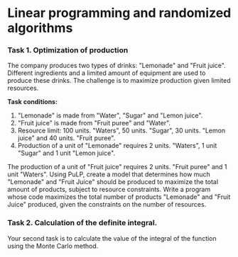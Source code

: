 # Linear programming and randomized algorithms

### Task 1. Optimization of production

The company produces two types of drinks: "Lemonade" and "Fruit juice". Different ingredients and a limited amount of equipment are used to produce these drinks. The challenge is to maximize production given limited resources.

**Task conditions:**

1. "Lemonade" is made from "Water", "Sugar" and "Lemon juice".
2. "Fruit juice" is made from "Fruit puree" and "Water".
3. Resource limit: 100 units. "Waters", 50 units. "Sugar", 30 units. "Lemon juice" and 40 units. "Fruit puree".
4. Production of a unit of "Lemonade" requires 2 units. "Waters", 1 unit "Sugar" and 1 unit "Lemon juice".

The production of a unit of "Fruit juice" requires 2 units. "Fruit puree" and 1 unit "Waters".
Using PuLP, create a model that determines how much "Lemonade" and "Fruit Juice" should be produced to maximize the total amount of products, subject to resource constraints. Write a program whose code maximizes the total number of products "Lemonade" and "Fruit Juice" produced, given the constraints on the number of resources.

### Task 2. Calculation of the definite integral.

Your second task is to calculate the value of the integral of the function using the Monte Carlo method.
